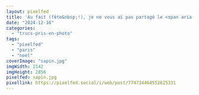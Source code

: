 ```yaml
---
layout: pixelfed
title: 'Au fait (fête&nbsp;!), je ne vous ai pas partagé le <span aria-label="sapin">🎄</span> des Galeries&nbsp;Lafayette&nbsp;? (oui, on était à Paris ce week-end&nbsp;!)'
date: "2024-12-16"
categories: 
  - "trucs-pris-en-photo"
tags: 
  - "pixelfed"
  - "paris"
  - "noel"
coverImage: "sapin.jpg"
imgWidth: 2142
imgHeight: 2856
pixelfed: sapin.jpg
pixellink: https://pixelfed.social/i/web/post/774734464552615331
---
```

